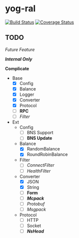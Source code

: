 yog-ral
===========

[![Build Status](https://travis-ci.org/fex-team/yog-ral.svg?branch=master)](https://travis-ci.org/fex-team/yog-ral)
[![Coverage Status](https://coveralls.io/repos/fex-team/yog-ral/badge.png)](https://coveralls.io/r/fex-team/yog-ral)

## TODO

*Future Feature*

***Internal Only***

**Complicate**

- Base
    - [X] Config
    - [X] Balance
    - [X] Logger
    - [X] Converter
    - [X] Protocol
    - [ ] **RPC**
    - [ ] *Filter*
- Ext
    - Config
        - [ ] BNS Support
        - [ ] **BNS Update**
    - Balance
        - [X] RandomBalance
        - [X] RoundRobinBalance
    - Filter
        - [ ] *ConnectFilter*
        - [ ] *HealthFilter*
    - Converter
        - [X] JSON
        - [X] String
        - [ ] **Form**
        - [ ] ***Mcpack***
        - [ ] *Protobuf*
        - [ ] *Msgpack*
    - Protocol
        - [ ] HTTP
        - [ ] Socket
        - [ ] ***NsHead***